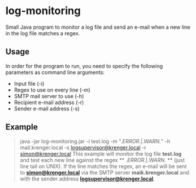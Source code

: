 log-monitoring
==============

Small Java program to monitor a log file and send an e-mail when a new line in the log file matches a regex.

Usage
-----
In order for the program to run, you need to specify the following parameters as command line arguments:
* Input file (-i)
* Regex to use on every line (-m)
* SMTP mail server to use (-h)
* Recipient e-mail address (-r)
* Sender e-mail address (-s)


Example
-------
> java -jar log-monitoring.jar -i test.log -m ".*ERROR.*|.*WARN.*" -h mail.krenger.local -s logsupervisor@krenger.local -r simon@krenger.local
This example will monitor the log file **test.log** and test each new line against the regex ** .*ERROR.*|.*WARN.* ** (just line tail on UNIX). If the line matches the regex, an e-mail will be sent to **simon@krenger.local** via the SMTP server **maik.krenger.local** and with the sender address **logsupervisor@krenger.local**.
